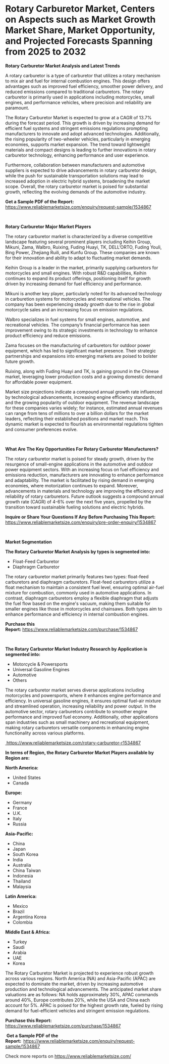 <p><h1>Rotary Carburetor Market, Centers on Aspects such as Market Growth Market Share, Market Opportunity, and Projected Forecasts Spanning from 2025 to 2032</h1></p><p><strong>Rotary Carburetor Market Analysis and Latest Trends</strong></p>
<p><p>A rotary carburetor is a type of carburetor that utilizes a rotary mechanism to mix air and fuel for internal combustion engines. This design offers advantages such as improved fuel efficiency, smoother power delivery, and reduced emissions compared to traditional carburetors. The rotary carburetor is primarily used in applications including motorcycles, small engines, and performance vehicles, where precision and reliability are paramount.</p><p>The Rotary Carburetor Market is expected to grow at a CAGR of 13.7% during the forecast period. This growth is driven by increasing demand for efficient fuel systems and stringent emissions regulations prompting manufacturers to innovate and adopt advanced technologies. Additionally, the rising popularity of two-wheeler vehicles, particularly in emerging economies, supports market expansion. The trend toward lightweight materials and compact designs is leading to further innovations in rotary carburetor technology, enhancing performance and user experience. </p><p>Furthermore, collaboration between manufacturers and automotive suppliers is expected to drive advancements in rotary carburetor design, while the push for sustainable transportation solutions may lead to increased adoption in electric hybrid systems, broadening the market scope. Overall, the rotary carburetor market is poised for substantial growth, reflecting the evolving demands of the automotive industry.</p></p>
<p><strong>Get a Sample PDF of the Report:&nbsp;</strong> <a href="https://www.reliablemarketsize.com/enquiry/request-sample/1534867?utm_campaign=3508&utm_medium=2&utm_source=Github&utm_content=ia&utm_term=08042025&utm_id=rotary-carburetor">https://www.reliablemarketsize.com/enquiry/request-sample/1534867</a></p>
<p>&nbsp;</p>
<p><strong>Rotary Carburetor Major Market Players</strong></p>
<p><p>The rotary carburetor market is characterized by a diverse competitive landscape featuring several prominent players including Keihin Group, Mikuni, Zama, Walbro, Ruixing, Fuding Huayi, TK, DELL’ORTO, Fuding Youli, Bing Power, Zhejiang Ruili, and Kunfu Group. These companies are known for their innovation and ability to adapt to fluctuating market demands.</p><p>Keihin Group is a leader in the market, primarily supplying carburetors for motorcycles and small engines. With robust R&D capabilities, Keihin continues to expand its product offerings, positioning itself for growth driven by increasing demand for fuel efficiency and performance.</p><p>Mikuni is another key player, particularly noted for its advanced technology in carburetion systems for motorcycles and recreational vehicles. The company has been experiencing steady growth due to the rise in global motorcycle sales and an increasing focus on emission regulations.</p><p>Walbro specializes in fuel systems for small engines, automotive, and recreational vehicles. The company’s financial performance has seen improvement owing to its strategic investments in technology to enhance product efficiency and reduce emissions.</p><p>Zama focuses on the manufacturing of carburetors for outdoor power equipment, which has led to significant market presence. Their strategic partnerships and expansions into emerging markets are poised to bolster future growth.</p><p>Ruixing, along with Fuding Huayi and TK, is gaining ground in the Chinese market, leveraging lower production costs and a growing domestic demand for affordable power equipment.</p><p>Market size projections indicate a compound annual growth rate influenced by technological advancements, increasing engine efficiency standards, and the growing popularity of outdoor equipment. The revenue landscape for these companies varies widely; for instance, estimated annual revenues can range from tens of millions to over a billion dollars for the market leaders, reflecting their established positions and market reach. This dynamic market is expected to flourish as environmental regulations tighten and consumer preferences evolve.</p></p>
<p>&nbsp;</p>
<p><strong>What Are The Key Opportunities For Rotary Carburetor Manufacturers?</strong></p>
<p><p>The rotary carburetor market is poised for steady growth, driven by the resurgence of small-engine applications in the automotive and outdoor power equipment sectors. With an increasing focus on fuel efficiency and emissions reduction, manufacturers are innovating to enhance performance and adaptability. The market is facilitated by rising demand in emerging economies, where motorization continues to expand. Moreover, advancements in materials and technology are improving the efficiency and reliability of rotary carburetors. Future outlook suggests a compound annual growth rate (CAGR) of 4-6% over the next five years, propelled by the transition toward sustainable fueling solutions and electric hybrids.</p></p>
<p><strong>Inquire or Share Your Questions If Any Before Purchasing This Report:</strong> <a href="https://www.reliablemarketsize.com/enquiry/pre-order-enquiry/1534867?utm_campaign=3508&utm_medium=2&utm_source=Github&utm_content=ia&utm_term=08042025&utm_id=rotary-carburetor">https://www.reliablemarketsize.com/enquiry/pre-order-enquiry/1534867</a></p>
<p>&nbsp;</p>
<p><strong>Market Segmentation</strong></p>
<p><strong>The Rotary Carburetor Market Analysis by types is segmented into:</strong></p>
<p><ul><li>Float-Feed Carburetor</li><li>Diaphragm Carburetor</li></ul></p>
<p><p>The rotary carburetor market primarily features two types: float-feed carburetors and diaphragm carburetors. Float-feed carburetors utilize a float mechanism to maintain a consistent fuel level, ensuring optimal air-fuel mixture for combustion, commonly used in automotive applications. In contrast, diaphragm carburetors employ a flexible diaphragm that adjusts the fuel flow based on the engine's vacuum, making them suitable for smaller engines like those in motorcycles and chainsaws. Both types aim to enhance performance and efficiency in internal combustion engines.</p></p>
<p><strong>Purchase this Report:&nbsp;</strong><a href="https://www.reliablemarketsize.com/purchase/1534867?utm_campaign=3508&utm_medium=2&utm_source=Github&utm_content=ia&utm_term=08042025&utm_id=rotary-carburetor">https://www.reliablemarketsize.com/purchase/1534867</a></p>
<p>&nbsp;</p>
<p><strong>The Rotary Carburetor Market Industry Research by Application is segmented into:</strong></p>
<p><ul><li>Motorcycle & Powersports</li><li>Universal Gasoline Engines</li><li>Automotive</li><li>Others</li></ul></p>
<p><p>The rotary carburetor market serves diverse applications including motorcycles and powersports, where it enhances engine performance and efficiency. In universal gasoline engines, it ensures optimal fuel-air mixture and streamlined operation, increasing reliability and power output. In the automotive sector, rotary carburetors contribute to smoother engine performance and improved fuel economy. Additionally, other applications span industries such as small machinery and recreational equipment, making rotary carburetors versatile components in enhancing engine functionality across various platforms.</p></p>
<p><a href="https://www.reliablemarketsize.com/rotary-carburetor-r1534867?utm_campaign=3508&utm_medium=2&utm_source=Github&utm_content=ia&utm_term=08042025&utm_id=rotary-carburetor">&nbsp;https://www.reliablemarketsize.com/rotary-carburetor-r1534867</a></p>
<p><strong>In terms of Region, the Rotary Carburetor Market Players available by Region are:</strong></p>
<p>
    <p> <strong> North America: </strong>
        <ul>
            <li>United States</li>
            <li>Canada</li>
        </ul>
        </p> 
    <p> <strong> Europe: </strong>
        <ul>
            <li>Germany</li>
            <li>France</li>
            <li>U.K.</li>
            <li>Italy</li>
            <li>Russia</li>
        </ul>
        </p> 
    <p> <strong> Asia-Pacific: </strong>
        <ul>
            <li>China</li>
            <li>Japan</li>
            <li>South Korea</li>
            <li>India</li>
            <li>Australia</li>
            <li>China Taiwan</li>
            <li>Indonesia</li>
            <li>Thailand</li>
            <li>Malaysia</li>
        </ul>
        </p> 
    <p> <strong> Latin America: </strong>
        <ul>
            <li>Mexico</li>
            <li>Brazil</li>
            <li>Argentina Korea</li>
            <li>Colombia</li>
        </ul>
        </p> 
    <p> <strong> Middle East & Africa: </strong>
        <ul>
            <li>Turkey</li>
            <li>Saudi</li>
            <li>Arabia</li>
            <li>UAE</li>
            <li>Korea</li>
        </ul>
    </p>
    </p>
<p><p>The Rotary Carburetor Market is projected to experience robust growth across various regions. North America (NA) and Asia-Pacific (APAC) are expected to dominate the market, driven by increasing automotive production and technological advancements. The anticipated market share valuations are as follows: NA holds approximately 30%, APAC commands around 40%, Europe contributes 20%, while the USA and China each account for 5%. APAC is poised for the highest growth rate, fueled by rising demand for fuel-efficient vehicles and stringent emission regulations.</p></p>
<p><strong>Purchase this Report: </strong><a href="https://www.reliablemarketsize.com/purchase/1534867?utm_campaign=3508&utm_medium=2&utm_source=Github&utm_content=ia&utm_term=08042025&utm_id=rotary-carburetor">https://www.reliablemarketsize.com/purchase/1534867</a></p>
<p>&nbsp;<strong>Get a Sample PDF of the Report:&nbsp;&nbsp;</strong><a href="https://www.reliablemarketsize.com/enquiry/request-sample/1534867?utm_campaign=3508&utm_medium=2&utm_source=Github&utm_content=ia&utm_term=08042025&utm_id=rotary-carburetor">https://www.reliablemarketsize.com/enquiry/request-sample/1534867</a></p>
<p><strong></strong></p>
<p>Check more reports on <a href="https://www.reliablemarketsize.com/?utm_campaign=3508&utm_medium=2&utm_source=Github&utm_content=ia&utm_term=08042025&utm_id=rotary-carburetor">https://www.reliablemarketsize.com/</a></p>